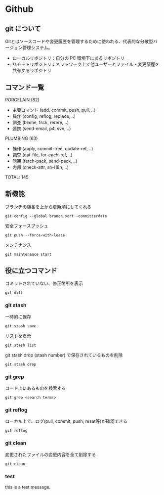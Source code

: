 # Github

## git について

Gitとはソースコードや変更履歴を管理するために使われる、代表的な分散型バージョン管理システム。

- ローカルリポジトリ：自分の PC 環境下にあるリポジトリ
- リモートリポジトリ：ネットワーク上で他ユーザーとファイル・変更履歴を共有するリポジトリ

## コマンド一覧

PORCELAIN (82)

- 主要コマンド (add, commit, push, pull, ..）
- 操作 (config, reflog, replace, ..)
- 調査 (blame, fsck, rerere, ..)
- 連携 (send-email, p4, svn, ..)

PLUMBING (63)

- 操作 (apply, commit-tree, update-ref, ..)
- 調査 (cat-file, for-each-ref, ..)
- 同期 (fetch-pack, send-pack, ..)
- 内部 (check-attr, sh-i18n, ..)

TOTAL: 145

## 新機能
ブランチの順番を上から更新順にしてくれる
```
git config --global branch.sort -committerdate
```

安全フォースプッシュ
```
git push --force-with-lease
```

メンテナンス
```
git maintenance start
```

## 役に立つコマンド

コミットされていない、修正箇所を表示
```
git diff
```

### git stash

一時的に保存
```
git stash save
```

リストを表示
```
git stash list
```

git stash drop (stash number) で保存されているものを削除
```
git stash drop
```

### git grep
コード上にあるものを検索する

```
git grep <search terms>
```

### git reflog
ローカル上で、ログ(pull, commit, push, reset等)が確認できる

```
git reflog
```

### git clean
変更されたファイルの変更内容を全て削除する

```
git clean
```


### test

this is a test message.